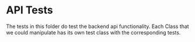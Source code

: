 # API Tests
The tests in this folder do test the backend api functionality. Each Class that we could manipulate has its own test class with the corresponding tests. 